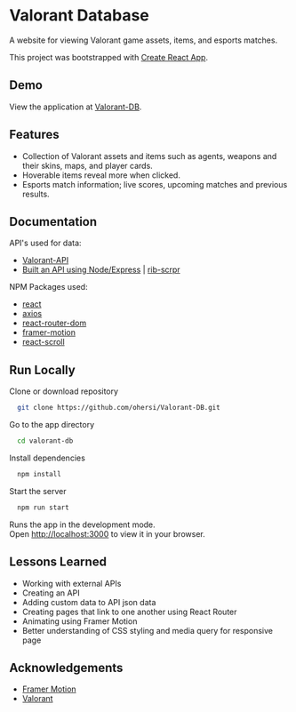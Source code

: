 
# Valorant Database

A website for viewing Valorant game assets, items, and esports matches.  

This project was bootstrapped with [Create React App](https://github.com/facebook/create-react-app).

## Demo

View the application at [Valorant-DB](https://valorant-db.netlify.app).


## Features
- Collection of Valorant assets and items such as agents, weapons and their skins, maps, and player cards.
- Hoverable items reveal more when clicked.
- Esports match information; live scores, upcoming matches and previous results.


## Documentation

API's used for data:
- [Valorant-API](https://dash.valorant-api.com/)
- [Built an API using Node/Express](https://github.com/ohersi/rib-scrpr-api) | [rib-scrpr](https://rib-scrpr-api.onrender.com/matches)

NPM Packages used:
- [react](https://www.npmjs.com/package/react)
- [axios](https://www.npmjs.com/package/axios)
- [react-router-dom](https://www.npmjs.com/package/react-router-dom)
- [framer-motion](https://www.npmjs.com/package/framer-motion)
- [react-scroll](https://www.npmjs.com/package/react-scroll)


## Run Locally

Clone or download repository

```bash
  git clone https://github.com/ohersi/Valorant-DB.git
```

Go to the app directory

```bash
  cd valorant-db
```

Install dependencies

```bash
  npm install
```

Start the server

```bash
  npm run start
```
Runs the app in the development mode.\
Open [http://localhost:3000](http://localhost:3000) to view it in your browser.


## Lessons Learned

- Working with external APIs
- Creating an API
- Adding custom data to API json data
- Creating pages that link to one another using React Router
- Animating using Framer Motion
- Better understanding of CSS styling and media query for responsive page

## Acknowledgements

 - [Framer Motion](https://www.framer.com/motion/)
 - [Valorant](https://playvalorant.com/en-us/)
 

 
